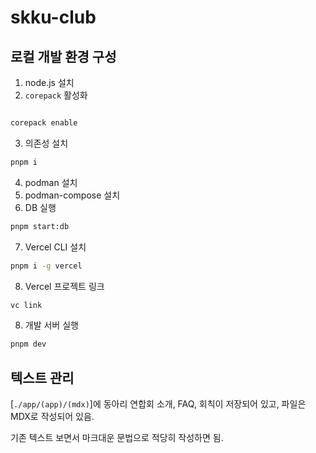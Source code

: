 # skku-club

## 로컬 개발 환경 구성

1. node.js 설치
2. `corepack` 활성화

```bash

corepack enable

```

3. 의존성 설치

```bash
pnpm i
```

4. podman 설치
5. podman-compose 설치
6. DB 실행

```bash
pnpm start:db
```

7. Vercel CLI 설치

```bash
pnpm i -g vercel
```

8. Vercel 프로젝트 링크

```bash
vc link
```

8. 개발 서버 실행

```bash
pnpm dev
```

## 텍스트 관리

[`./app/(app)/(mdx)`]에 동아리 연합회 소개, FAQ, 회칙이 저장되어 있고, 파일은 MDX로 작성되어 있음.

기존 텍스트 보면서 마크대운 문법으로 적당히 작성하면 됨.
